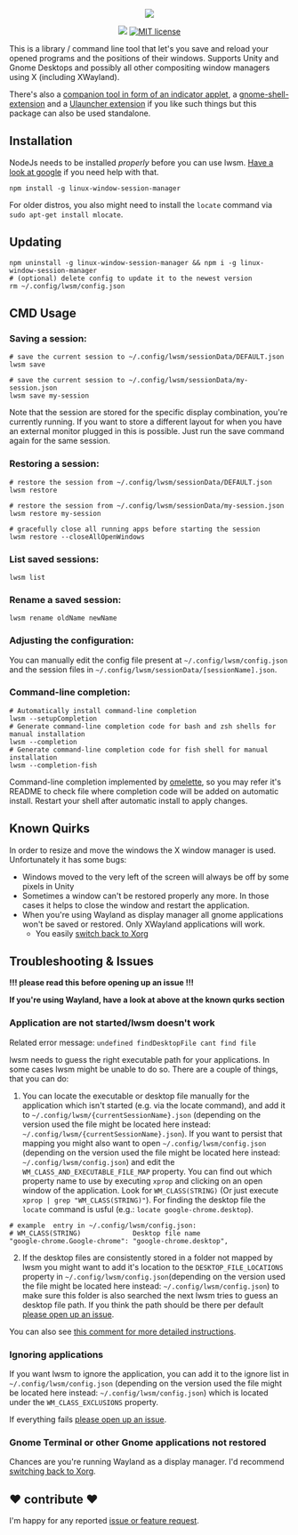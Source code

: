<p align="center"><img src="logo.png"></p>

<p align="center">
 <a href="https://badge.fury.io/js/linux-window-session-manager"><img src="https://badge.fury.io/js/linux-window-session-manager.svg"></a>
 <a href="https://lbesson.mit-license.org"><img alt="MIT license" src="https://img.shields.io/badge/License-MIT-blue.svg"></a>
</p>

This is a library / command line tool that let's you save and reload your opened programs and the positions of their windows. 
Supports Unity and Gnome Desktops and possibly all other compositing window managers using X (including XWayland).
 
There's also a [companion tool in form of an indicator applet](https://github.com/johannesjo/linux-window-session-manger-indicator), a [gnome-shell-extension](https://github.com/johannesjo/gnome-shell-extension-window-session-manager) and a [Ulauncher extension](https://github.com/kpost/ulauncher-lwsm) if you like such things but this package can also be used standalone.
 
## Installation
NodeJs needs to be installed *properly* before you can use lwsm. [Have a look at google](https://www.google.com/search?q=install+node+as+user+ubuntu&oq=install+node+as+user+ubuntu&aqs=chrome..69i57.9161j0j7&sourceid=chrome&ie=UTF-8) if you need help with that. 

```
npm install -g linux-window-session-manager
```

For older distros, you also might need to install the `locate` command via `sudo apt-get install mlocate`. 
 
## Updating
```
npm uninstall -g linux-window-session-manager && npm i -g linux-window-session-manager
# (optional) delete config to update it to the newest version
rm ~/.config/lwsm/config.json
```
 
## CMD Usage

### Saving a session:
```
# save the current session to ~/.config/lwsm/sessionData/DEFAULT.json
lwsm save

# save the current session to ~/.config/lwsm/sessionData/my-session.json
lwsm save my-session   
```
Note that the session are stored for the specific display combination, you're currently running. If you want to store a different layout for when you have an external monitor plugged in this is possible. Just run the save command again for the same session. 


### Restoring a session:
```
# restore the session from ~/.config/lwsm/sessionData/DEFAULT.json
lwsm restore

# restore the session from ~/.config/lwsm/sessionData/my-session.json
lwsm restore my-session   

# gracefully close all running apps before starting the session
lwsm restore --closeAllOpenWindows
```

### List saved sessions:
```
lwsm list
```

### Rename a saved session:
```
lwsm rename oldName newName
```

### Adjusting the configuration:
You can manually edit the config file present at `~/.config/lwsm/config.json` and the session files in `~/.config/lwsm/sessionData/[sessionName].json`.

### Command-line completion:
```
# Automatically install command-line completion
lwsm --setupCompletion
# Generate command-line completion code for bash and zsh shells for manual installation
lwsm --completion
# Generate command-line completion code for fish shell for manual installation
lwsm --completion-fish
```
Command-line completion implemented by [omelette](https://github.com/f/omelette), so you may refer it's README to check file where completion code will be added on automatic install.
Restart your shell after automatic install to apply changes.


## Known Quirks
In order to resize and move the windows the X window manager is used. Unfortunately it has some bugs:  
* Windows moved to the very left of the screen will always be off by some pixels in Unity
* Sometimes a window can't be restored properly any more. In those cases it helps to close the window and restart the application.
* When you're using Wayland as display manager all gnome applications won't be saved or restored. Only XWayland applications will work.
  *  You easily [switch back to Xorg](https://itsfoss.com/switch-xorg-wayland/)

## Troubleshooting & Issues
**!!! please read this before opening up an issue !!!**

**If you're using Wayland, have a look at above at the known qurks section**

### Application are not started/lwsm doesn't work 

Related error message: `undefined findDesktopFile cant find file`

lwsm needs to guess the right executable path for your applications. In some cases lwsm might be unable to do so. There are a couple of things, that you can do:

1. You can locate the executable or desktop file manually for the application  which isn't started (e.g. via the locate command), and add it to `~/.config/lwsm/{currentSessionName}.json` (depending on the version used the file might be located here instead: `~/.config/lwsm/{currentSessionName}.json`). 
If you want to persist that mapping you might also want to open `~/.config/lwsm/config.json` (depending on the version used the file might be located here instead: `~/.config/lwsm/config.json`)  and edit the `WM_CLASS_AND_EXECUTABLE_FILE_MAP` property. You can find out which property name to use by executing `xprop` and clicking on an open window of the application. Look for `WM_CLASS(STRING)` (Or just execute `xprop | grep "WM_CLASS(STRING)"`). For finding the desktop file the `locate` command is usful (e.g.: `locate google-chrome.desktop`).
```
# example  entry in ~/.config/lwsm/config.json:
# WM_CLASS(STRING)             Desktop file name
"google-chrome.Google-chrome": "google-chrome.desktop",
```

2. If the desktop files are consistently stored in a folder not mapped by lwsm you might want to add it's location to the `DESKTOP_FILE_LOCATIONS` property in `~/.config/lwsm/config.json`(depending on the version used the file might be located here instead: `~/.config/lwsm/config.json`) to make sure this folder is also searched the next lwsm tries to guess an desktop file path. If you think the path should be there per default [please open up an issue](https://github.com/johannesjo/linux-window-session-manager/issues).

You can also see [this comment for more detailed instructions](https://github.com/johannesjo/linux-window-session-manager/issues/45#issuecomment-536179295).

### Ignoring applications
If you want lwsm to ignore the application, you can add it to the ignore list in `~/.config/lwsm/config.json` (depending on the version used the file might be located here instead: `~/.config/lwsm/config.json`) which is located under the `WM_CLASS_EXCLUSIONS` property.

If everything fails [please open up an issue](https://github.com/johannesjo/linux-window-session-manager/issues).

### Gnome Terminal or other Gnome applications not restored
Chances are you're running Wayland as a display manager. I'd recommend [switching back to Xorg](https://askubuntu.com/questions/961304/how-do-you-switch-from-wayland-back-to-xorg-in-ubuntu-17-10).

## ❤ contribute ❤
I'm happy for any reported [issue or feature request](https://github.com/johannesjo/linux-window-session-manager/issues).
